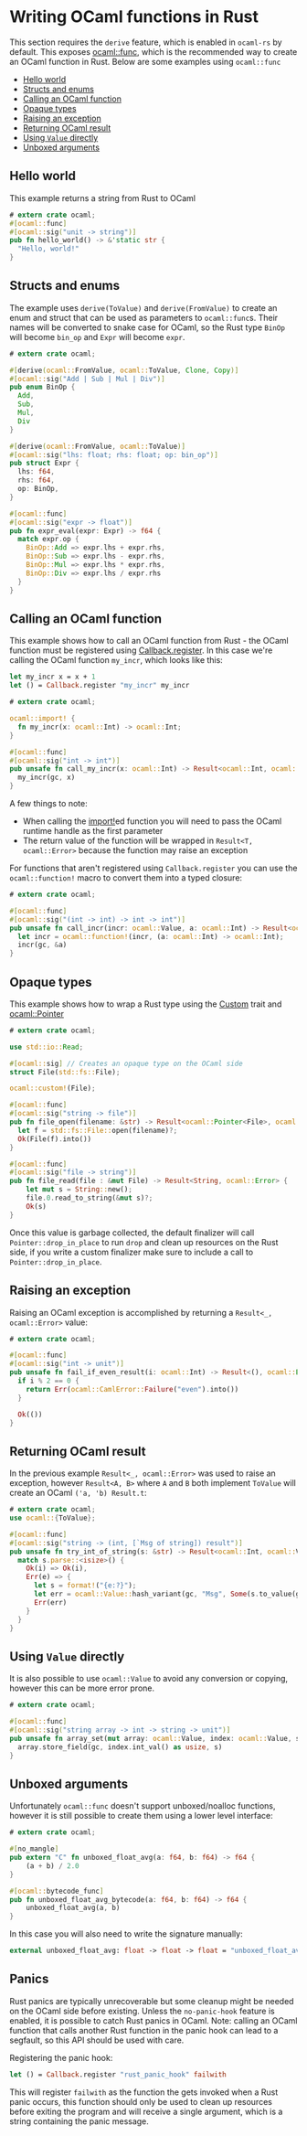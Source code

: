 # Writing OCaml functions in Rust

This section requires the `derive` feature, which is enabled in `ocaml-rs` by default. This exposes [ocaml::func](https://docs.rs/ocaml/latest/ocaml/attr.func.html), which is the recommended way to create an OCaml function in Rust. Below are some examples using `ocaml::func`

- [Hello world](#hello-world)
- [Structs and enums](#structs-and-enums)
- [Calling an OCaml function](#calling-an-ocaml-function)
- [Opaque types](#opaque-types)
- [Raising an exception](#raising-an-exception)
- [Returning OCaml result](#returning-ocaml-resut)
- [Using `Value` directly](#using-value-directly)
- [Unboxed arguments](#unboxed-arguments)

## Hello world

This example returns a string from Rust to OCaml

```rust
# extern crate ocaml;
#[ocaml::func]
#[ocaml::sig("unit -> string")]
pub fn hello_world() -> &'static str {
  "Hello, world!"
}
```

## Structs and enums

The example uses `derive(ToValue)` and `derive(FromValue)` to create an enum and struct that can be used as parameters to `ocaml::func`s. Their names will be converted to snake case for OCaml, so the Rust type `BinOp` will become `bin_op` and `Expr` will become `expr`.

```rust
# extern crate ocaml;

#[derive(ocaml::FromValue, ocaml::ToValue, Clone, Copy)]
#[ocaml::sig("Add | Sub | Mul | Div")]
pub enum BinOp {
  Add,
  Sub,
  Mul,
  Div
}

#[derive(ocaml::FromValue, ocaml::ToValue)]
#[ocaml::sig("lhs: float; rhs: float; op: bin_op")]
pub struct Expr {
  lhs: f64,
  rhs: f64,
  op: BinOp,
}

#[ocaml::func]
#[ocaml::sig("expr -> float")]
pub fn expr_eval(expr: Expr) -> f64 {
  match expr.op {
    BinOp::Add => expr.lhs + expr.rhs,
    BinOp::Sub => expr.lhs - expr.rhs,
    BinOp::Mul => expr.lhs * expr.rhs,
    BinOp::Div => expr.lhs / expr.rhs
  }
}

```

## Calling an OCaml function

This example shows how to call an OCaml function from Rust - the OCaml function must be registered using [Callback.register](https://ocaml.org/api/Callback.html). In this case we're calling the OCaml function `my_incr`, which looks like this:

```ocaml
let my_incr x = x + 1
let () = Callback.register "my_incr" my_incr
```

```rust
# extern crate ocaml;

ocaml::import! {
  fn my_incr(x: ocaml::Int) -> ocaml::Int;
}

#[ocaml::func]
#[ocaml::sig("int -> int")]
pub unsafe fn call_my_incr(x: ocaml::Int) -> Result<ocaml::Int, ocaml::Error> {
  my_incr(gc, x)
}
```

A few things to note:

- When calling the [import!](https://docs.rs/ocaml/latest/ocaml/macro.import.html)ed function you will need to pass the OCaml runtime handle as the first parameter
- The return value of the function will be wrapped in `Result<T, ocaml::Error>` because the function may raise an exception

For functions that aren't registered using `Callback.register` you can use the `ocaml::function!` macro to convert them into a typed closure:

```rust
# extern crate ocaml;

#[ocaml::func]
#[ocaml::sig("(int -> int) -> int -> int")]
pub unsafe fn call_incr(incr: ocaml::Value, a: ocaml::Int) -> Result<ocaml::Int, ocaml::Error> {
  let incr = ocaml::function!(incr, (a: ocaml::Int) -> ocaml::Int);
  incr(gc, &a)
}
```

## Opaque types

This example shows how to wrap a Rust type using the [Custom](https://docs.rs/ocaml/latest/ocaml/custom/trait.Custom.html) trait and [ocaml::Pointer](https://docs.rs/ocaml/latest/ocaml/struct.Pointer.html)

```rust
# extern crate ocaml;

use std::io::Read;

#[ocaml::sig] // Creates an opaque type on the OCaml side
struct File(std::fs::File);

ocaml::custom!(File);

#[ocaml::func]
#[ocaml::sig("string -> file")]
pub fn file_open(filename: &str) -> Result<ocaml::Pointer<File>, ocaml::Error> {
  let f = std::fs::File::open(filename)?;
  Ok(File(f).into())
}

#[ocaml::func]
#[ocaml::sig("file -> string")]
pub fn file_read(file : &mut File) -> Result<String, ocaml::Error> {
    let mut s = String::new();
    file.0.read_to_string(&mut s)?;
    Ok(s)
}
```

Once this value is garbage collected, the default finalizer will call `Pointer::drop_in_place` to run `drop` and clean up resources on the Rust side, if you write a custom finalizer make sure to include a call to `Pointer::drop_in_place`.

## Raising an exception

Raising an OCaml exception is accomplished by returning a `Result<_, ocaml::Error>` value:


```rust
# extern crate ocaml;

#[ocaml::func]
#[ocaml::sig("int -> unit")]
pub unsafe fn fail_if_even_result(i: ocaml::Int) -> Result<(), ocaml::Error> {
  if i % 2 == 0 {
    return Err(ocaml::CamlError::Failure("even").into())
  }

  Ok(())
}
```

## Returning OCaml result

In the previous example `Result<_, ocaml::Error>` was used to raise an exception, however `Result<A, B>` where `A` and `B` both implement `ToValue` will create an OCaml `('a, 'b) Result.t`:

```rust
# extern crate ocaml;
use ocaml::{ToValue};

#[ocaml::func]
#[ocaml::sig("string -> (int, [`Msg of string]) result")]
pub unsafe fn try_int_of_string(s: &str) -> Result<ocaml::Int, ocaml::Value> {
  match s.parse::<isize>() {
    Ok(i) => Ok(i),
    Err(e) => {
      let s = format!("{e:?}");
      let err = ocaml::Value::hash_variant(gc, "Msg", Some(s.to_value(gc)));
      Err(err)
    }
  }
}
```

## Using `Value` directly

It is also possible to use `ocaml::Value` to avoid any conversion or copying, however this can be more error prone.

```rust
# extern crate ocaml;

#[ocaml::func]
#[ocaml::sig("string array -> int -> string -> unit")]
pub unsafe fn array_set(mut array: ocaml::Value, index: ocaml::Value, s: ocaml::Value) {
  array.store_field(gc, index.int_val() as usize, s)
}
```

## Unboxed arguments

Unfortunately `ocaml::func` doesn't support unboxed/noalloc functions, however it is still possible to create them using a lower
level interface:

```rust
# extern crate ocaml;

#[no_mangle]
pub extern "C" fn unboxed_float_avg(a: f64, b: f64) -> f64 {
    (a + b) / 2.0
}

#[ocaml::bytecode_func]
pub fn unboxed_float_avg_bytecode(a: f64, b: f64) -> f64 {
    unboxed_float_avg(a, b)
}
```

In this case you will also need to write the signature manually:

```ocaml
external unboxed_float_avg: float -> float -> float = "unboxed_float_avg_bytecode" "unboxed_float_avg" [@@unboxed] [@@noalloc]
```

## Panics

Rust panics are typically unrecoverable but some cleanup might be needed on the OCaml side before existing. Unless the `no-panic-hook`
feature is enabled, it is possible to catch Rust panics in OCaml. Note: calling an OCaml function that calls another Rust function in
the panic hook can lead to a segfault, so this API should be used with care.

Registering the panic hook:

```ocaml
let () = Callback.register "rust_panic_hook" failwith
```

This will register `failwith` as the function the gets invoked when a Rust panic occurs, this function should only be used to clean up
resources before exiting the program and will receive a single argument, which is a string containing the panic message.
